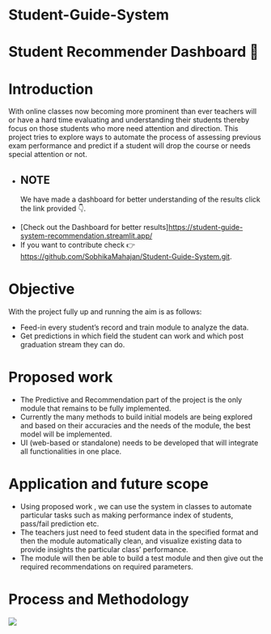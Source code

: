 # Student-Guide-System
# Student Recommender Dashboard   :blue_book:
# Introduction 
  With online classes now becoming more prominent than ever teachers will or have a hard time evaluating and understanding their students thereby focus on those  students who more need attention and direction.
  This project tries to explore ways to automate the process of assessing previous exam performance and predict if a student will drop the course or needs special attention or not. 
  - <h2> NOTE</h2> We have made a dashboard for better understanding of the results  click the link provided 👇.
   * [Check out the Dashboard for better results]https://student-guide-system-recommendation.streamlit.app/
   * If you want to contribute check 👉https://github.com/SobhikaMahajan/Student-Guide-System.git.

# Objective
   With the project fully up and running the aim is as follows:
   * Feed-in every student’s record and train module to analyze the data.
   * Get predictions in which field the student can work and which post graduation stream they can do.

# Proposed work 
  * The Predictive and Recommendation part of the project is the only module that remains to be fully implemented.
  * Currently the many methods to build initial models are being explored and based on their accuracies and the needs of the module, the  best  model will be implemented.
  * UI (web-based or standalone) needs to be developed that will integrate all functionalities in one place.

# Application and future scope
  * Using proposed work , we can use the system in classes to automate particular tasks such as making performance index of students, pass/fail prediction etc.
  * The teachers just need to feed student data in the specified format and then the module automatically clean, and visualize existing data to provide insights the particular class’ performance.
  * The module will then be able to build a test module and then give out the required recommendations on required parameters.

# Process and Methodology
  ![](images/process.png)

  
